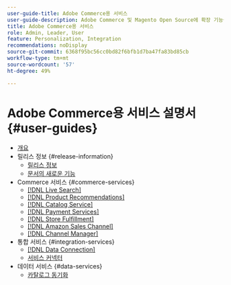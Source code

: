 ```yaml
---
user-guide-title: Adobe Commerce용 서비스
user-guide-description: Adobe Commerce 및 Magento Open Source에 확장 기능을 제공하는 호스트 서비스에 대한 설명서 및 리소스입니다.
title: Adobe Commerce용 서비스
role: Admin, Leader, User
feature: Personalization, Integration
recommendations: noDisplay
source-git-commit: 6368f95bc56cc0bd82f6bfb1d7ba47fa83bd85cb
workflow-type: tm+mt
source-wordcount: '57'
ht-degree: 49%

---
```


# Adobe Commerce용 서비스 설명서 {#user-guides}

- [개요](home.md)
- 릴리스 정보 {#release-information}
   - [릴리스 정보](/help/landing/release-notes-all.md)
   - [문서의 새로운 기능](/help/landing/whats-new.md)
- Commerce 서비스 {#commerce-services}
   - [[!DNL Live Search]](https://experienceleague.adobe.com/docs/commerce-merchant-services/live-search/overview.html)
   - [[!DNL Product Recommendations]](https://experienceleague.adobe.com/docs/commerce-merchant-services/product-recommendations/guide-overview.html)
   - [[!DNL Catalog Service]](https://experienceleague.adobe.com/docs/commerce-merchant-services/catalog-service/guide-overview.html)
   - [[!DNL Payment Services]](https://experienceleague.adobe.com/docs/commerce-merchant-services/payment-services/guide-overview.html)
   - [[!DNL Store Fulfillment]](https://experienceleague.adobe.com/docs/commerce-merchant-services/store-fulfillment/guide-overview.html)
   - [[!DNL Amazon Sales Channel]](https://experienceleague.adobe.com/docs/commerce-channels/amazon/guide-overview.html)
   - [[!DNL Channel Manager]](https://experienceleague.adobe.com/docs/commerce-channels/channel-manager/guide-overview.html)
- 통합 서비스 {#integration-services}
   - [[!DNL Data Connection]](https://experienceleague.adobe.com/docs/commerce-merchant-services/data-connection/overview.html)
   - [서비스 커넥터](/help/landing/saas.md)
- 데이터 서비스 {#data-services}
   - [카탈로그 동기화](/help/landing/catalog-sync.md)
